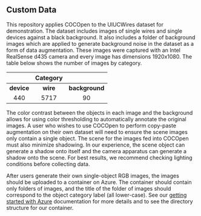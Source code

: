 ## **Custom Data**

This repository applies COCOpen to the UIUCWires dataset for demonstration. The dataset includes images of single wires and single devices against a black background. It also includes a folder of background images which are applied to generate background noise in the dataset as a form of data augmentation. These images were captured with an Intel RealSense d435 camera and every image has dimensions 1920x1080. The table below shows the number of images by category.

<div align="center">

|            	| Category 	|               |
|:----------:	|:--------:	|:-------------:|
| **device** 	| **wire** 	| **background**|
|     440    	|   5717   	|       90      |
</div>

The color contrast between the objects in each image and the background allows for using color thresholding to automatically annotate the original images. A user who wishes to use COCOpen to perform copy-paste augmentation on their own dataset will need to ensure the scene images only contain a single object. The scene for the images fed into COCOpen must also minimize shadowing. In our experience, the scene object can generate a shadow onto itself and the camera apparatus can generate a shadow onto the scene. For best results, we recommend checking lighting conditions before collecting data.

After users generate their own single-object RGB images, the images should be uploaded to a container on Azure. The container should contain only folders of images, and the title of the folder of images should correspond to the object category label (all lower-case). See our [getting started with Azure](https://github.com/RMDLO/COCOpen-OpenCV/blob/976083972a07d0fecb5fe4c5c0e6d16d73c7df46/docs/README_AZURE.md) documentation for more details and to see the directory structure for our container.